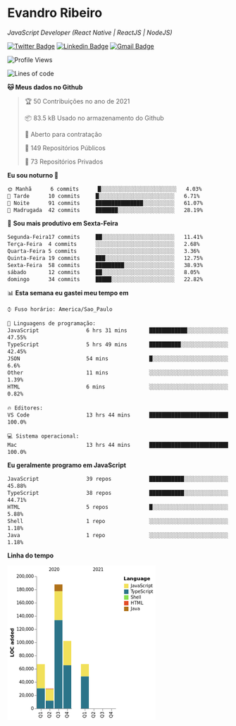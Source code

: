 # Evandro **Ribeiro**

*JavaScript Developer (React Native | ReactJS | NodeJS)*

[![Twitter Badge](https://img.shields.io/badge/-@ribeiroevandro-201B2D?style=flat-square&labelColor=201B2D&logo=twitter&logoColor=white&link=https://twitter.com/ribeiroevandro)](https://twitter.com/ribeiroevandro) 
[![Linkedin Badge](https://img.shields.io/badge/-Evandro%20Ribeiro-201B2D?style=flat-square&logo=Linkedin&logoColor=white&link=https://www.linkedin.com/in/ribeiroevandro)](https://www.linkedin.com/in/ribeiroevandro) 
[![Gmail Badge](https://img.shields.io/badge/-oi@ribeiroevandro.com.br-201B2D?style=flat-square&logo=Gmail&logoColor=white&link=mailto:oi@ribeiroevandro.com.br)](mailto:oi@ribeiroevandro.com.br)


<!--START_SECTION:waka-->
![Profile Views](http://img.shields.io/badge/Visualizac%C3%B5es%20do%20perfil-2-blue)

![Lines of code](https://img.shields.io/badge/Desde%20o%20Hello%20World%20eu%20escrevi-454396%20linhas%20de%20c%C3%B3digo-blue)

**🐱 Meus dados no Github** 

> 🏆 50 Contribuições no ano de 2021
 > 
> 📦 83.5 kB Usado no armazenamento do Github 
 > 
> 💼 Aberto para contratação
 > 
> 📜 149 Repositórios Públicos 
 > 
> 🔑 73 Repositórios Privados  
 > 
**Eu sou noturno 🦉** 

```text
🌞 Manhã      6 commits      █░░░░░░░░░░░░░░░░░░░░░░░░   4.03% 
🌆 Tarde      10 commits     █░░░░░░░░░░░░░░░░░░░░░░░░   6.71% 
🌃 Noite      91 commits     ███████████████░░░░░░░░░░   61.07% 
🌙 Madrugada  42 commits     ███████░░░░░░░░░░░░░░░░░░   28.19%

```
📅 **Sou mais produtivo em Sexta-Feira** 

```text
Segunda-Feira17 commits     ██░░░░░░░░░░░░░░░░░░░░░░░   11.41% 
Terça-Feira  4 commits      ░░░░░░░░░░░░░░░░░░░░░░░░░   2.68% 
Quarta-Feira 5 commits      ░░░░░░░░░░░░░░░░░░░░░░░░░   3.36% 
Quinta-Feira 19 commits     ███░░░░░░░░░░░░░░░░░░░░░░   12.75% 
Sexta-Feira  58 commits     █████████░░░░░░░░░░░░░░░░   38.93% 
sábado       12 commits     ██░░░░░░░░░░░░░░░░░░░░░░░   8.05% 
domingo      34 commits     █████░░░░░░░░░░░░░░░░░░░░   22.82%

```


📊 **Esta semana eu gastei meu tempo em** 

```text
⌚︎ Fuso horário: America/Sao_Paulo

💬 Linguagens de programação: 
JavaScript               6 hrs 31 mins       ████████████░░░░░░░░░░░░░   47.55% 
TypeScript               5 hrs 49 mins       ██████████░░░░░░░░░░░░░░░   42.45% 
JSON                     54 mins             █░░░░░░░░░░░░░░░░░░░░░░░░   6.6% 
Other                    11 mins             ░░░░░░░░░░░░░░░░░░░░░░░░░   1.39% 
HTML                     6 mins              ░░░░░░░░░░░░░░░░░░░░░░░░░   0.82%

🔥 Editores: 
VS Code                  13 hrs 44 mins      █████████████████████████   100.0%

💻 Sistema operacional: 
Mac                      13 hrs 44 mins      █████████████████████████   100.0%

```

**Eu geralmente programo em JavaScript** 

```text
JavaScript               39 repos            ███████████░░░░░░░░░░░░░░   45.88% 
TypeScript               38 repos            ███████████░░░░░░░░░░░░░░   44.71% 
HTML                     5 repos             █░░░░░░░░░░░░░░░░░░░░░░░░   5.88% 
Shell                    1 repo              ░░░░░░░░░░░░░░░░░░░░░░░░░   1.18% 
Java                     1 repo              ░░░░░░░░░░░░░░░░░░░░░░░░░   1.18%

```


**Linha do tempo**

![Chart not found](https://raw.githubusercontent.com/ribeiroevandro/ribeiroevandro/master/charts/bar_graph.png) 


<!--END_SECTION:waka-->
